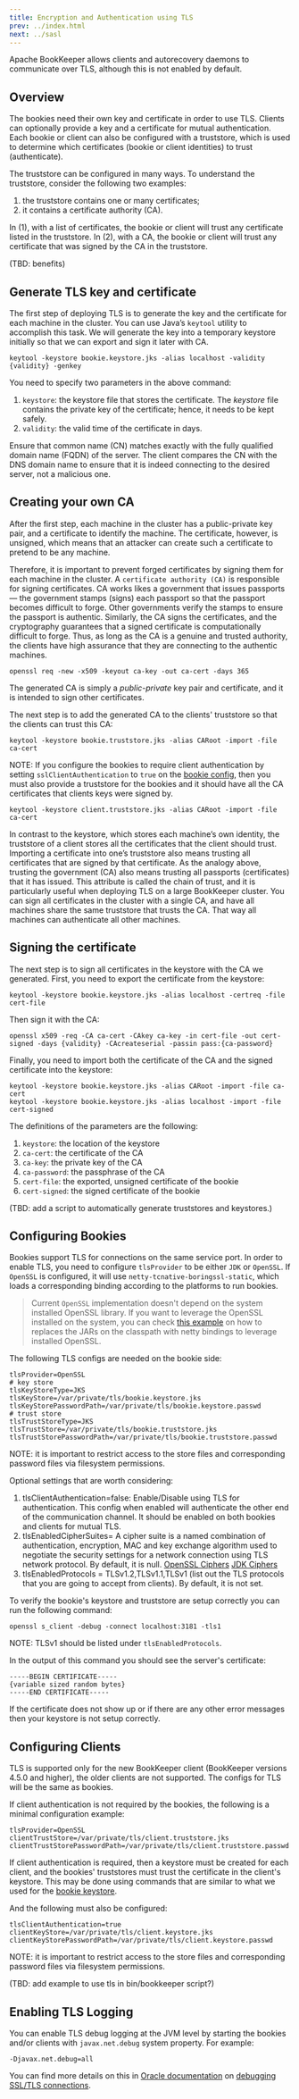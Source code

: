 ```yaml
---
title: Encryption and Authentication using TLS
prev: ../index.html
next: ../sasl
---
```


Apache BookKeeper allows clients and autorecovery daemons to communicate over TLS, although this is not enabled by default.

## Overview

The bookies need their own key and certificate in order to use TLS. Clients can optionally provide a key and a certificate
for mutual authentication.  Each bookie or client can also be configured with a truststore, which is used to
determine which certificates (bookie or client identities) to trust (authenticate).

The truststore can be configured in many ways. To understand the truststore, consider the following two examples:

1. the truststore contains one or many certificates;
2. it contains a certificate authority (CA).

In (1), with a list of certificates, the bookie or client will trust any certificate listed in the truststore.
In (2), with a CA, the bookie or client will trust any certificate that was signed by the CA in the truststore.

(TBD: benefits)

## <a name="bookie-keystore"></a> Generate TLS key and certificate

The first step of deploying TLS is to generate the key and the certificate for each machine in the cluster.
You can use Java’s `keytool` utility to accomplish this task. We will generate the key into a temporary keystore
initially so that we can export and sign it later with CA.

```shell
keytool -keystore bookie.keystore.jks -alias localhost -validity {validity} -genkey
```

You need to specify two parameters in the above command:

1. `keystore`: the keystore file that stores the certificate. The *keystore* file contains the private key of
    the certificate; hence, it needs to be kept safely.
2. `validity`: the valid time of the certificate in days.

<div class="alert alert-success">
Ensure that common name (CN) matches exactly with the fully qualified domain name (FQDN) of the server.
The client compares the CN with the DNS domain name to ensure that it is indeed connecting to the desired server, not a malicious one.
</div>

## Creating your own CA

After the first step, each machine in the cluster has a public-private key pair, and a certificate to identify the machine.
The certificate, however, is unsigned, which means that an attacker can create such a certificate to pretend to be any machine.

Therefore, it is important to prevent forged certificates by signing them for each machine in the cluster.
A `certificate authority (CA)` is responsible for signing certificates. CA works likes a government that issues passports —
the government stamps (signs) each passport so that the passport becomes difficult to forge. Other governments verify the stamps
to ensure the passport is authentic. Similarly, the CA signs the certificates, and the cryptography guarantees that a signed
certificate is computationally difficult to forge. Thus, as long as the CA is a genuine and trusted authority, the clients have
high assurance that they are connecting to the authentic machines.

```shell
openssl req -new -x509 -keyout ca-key -out ca-cert -days 365
```

The generated CA is simply a *public-private* key pair and certificate, and it is intended to sign other certificates.

The next step is to add the generated CA to the clients' truststore so that the clients can trust this CA:

```shell
keytool -keystore bookie.truststore.jks -alias CARoot -import -file ca-cert
```

NOTE: If you configure the bookies to require client authentication by setting `sslClientAuthentication` to `true` on the
[bookie config](../../reference/config), then you must also provide a truststore for the bookies and it should have all the CA
certificates that clients keys were signed by.

```shell
keytool -keystore client.truststore.jks -alias CARoot -import -file ca-cert
```

In contrast to the keystore, which stores each machine’s own identity, the truststore of a client stores all the certificates
that the client should trust. Importing a certificate into one’s truststore also means trusting all certificates that are signed
by that certificate. As the analogy above, trusting the government (CA) also means trusting all passports (certificates) that
it has issued. This attribute is called the chain of trust, and it is particularly useful when deploying TLS on a large BookKeeper cluster.
You can sign all certificates in the cluster with a single CA, and have all machines share the same truststore that trusts the CA.
That way all machines can authenticate all other machines.

## Signing the certificate

The next step is to sign all certificates in the keystore with the CA we generated. First, you need to export the certificate from the keystore:

```shell
keytool -keystore bookie.keystore.jks -alias localhost -certreq -file cert-file
```

Then sign it with the CA:

```shell
openssl x509 -req -CA ca-cert -CAkey ca-key -in cert-file -out cert-signed -days {validity} -CAcreateserial -passin pass:{ca-password}
```

Finally, you need to import both the certificate of the CA and the signed certificate into the keystore:

```shell
keytool -keystore bookie.keystore.jks -alias CARoot -import -file ca-cert
keytool -keystore bookie.keystore.jks -alias localhost -import -file cert-signed
```

The definitions of the parameters are the following:

1. `keystore`: the location of the keystore
2. `ca-cert`: the certificate of the CA
3. `ca-key`: the private key of the CA
4. `ca-password`: the passphrase of the CA
5. `cert-file`: the exported, unsigned certificate of the bookie
6. `cert-signed`: the signed certificate of the bookie

(TBD: add a script to automatically generate truststores and keystores.)

## Configuring Bookies

Bookies support TLS for connections on the same service port. In order to enable TLS, you need to configure `tlsProvider` to be either
`JDK` or `OpenSSL`. If `OpenSSL` is configured, it will use `netty-tcnative-boringssl-static`, which loads a corresponding binding according
to the platforms to run bookies.

> Current `OpenSSL` implementation doesn't depend on the system installed OpenSSL library. If you want to leverage the OpenSSL installed on
the system, you can check [this example](http://netty.io/wiki/forked-tomcat-native.html) on how to replaces the JARs on the classpath with
netty bindings to leverage installed OpenSSL.

The following TLS configs are needed on the bookie side:

```shell
tlsProvider=OpenSSL
# key store
tlsKeyStoreType=JKS
tlsKeyStore=/var/private/tls/bookie.keystore.jks
tlsKeyStorePasswordPath=/var/private/tls/bookie.keystore.passwd
# trust store
tlsTrustStoreType=JKS
tlsTrustStore=/var/private/tls/bookie.truststore.jks
tlsTrustStorePasswordPath=/var/private/tls/bookie.truststore.passwd
```

NOTE: it is important to restrict access to the store files and corresponding password files via filesystem permissions.

Optional settings that are worth considering:

1. tlsClientAuthentication=false: Enable/Disable using TLS for authentication. This config when enabled will authenticate the other end
    of the communication channel. It should be enabled on both bookies and clients for mutual TLS.
2. tlsEnabledCipherSuites= A cipher suite is a named combination of authentication, encryption, MAC and key exchange
    algorithm used to negotiate the security settings for a network connection using TLS network protocol. By default,
    it is null. [OpenSSL Ciphers](https://www.openssl.org/docs/man1.0.2/apps/ciphers.html)
    [JDK Ciphers](http://docs.oracle.com/javase/8/docs/technotes/guides/security/StandardNames.html#ciphersuites)
3. tlsEnabledProtocols = TLSv1.2,TLSv1.1,TLSv1 (list out the TLS protocols that you are going to accept from clients).
    By default, it is not set.

To verify the bookie's keystore and truststore are setup correctly you can run the following command:

```shell
openssl s_client -debug -connect localhost:3181 -tls1
```

NOTE: TLSv1 should be listed under `tlsEnabledProtocols`.

In the output of this command you should see the server's certificate:

```shell
-----BEGIN CERTIFICATE-----
{variable sized random bytes}
-----END CERTIFICATE-----
```

If the certificate does not show up or if there are any other error messages then your keystore is not setup correctly.

## Configuring Clients

TLS is supported only for the new BookKeeper client (BookKeeper versions 4.5.0 and higher), the older clients are not
supported. The configs for TLS will be the same as bookies.

If client authentication is not required by the bookies, the following is a minimal configuration example:

```shell
tlsProvider=OpenSSL
clientTrustStore=/var/private/tls/client.truststore.jks
clientTrustStorePasswordPath=/var/private/tls/client.truststore.passwd
```

If client authentication is required, then a keystore must be created for each client, and the bookies' truststores must
trust the certificate in the client's keystore. This may be done using commands that are similar to what we used for
the [bookie keystore](#bookie-keystore).

And the following must also be configured:

```shell
tlsClientAuthentication=true
clientKeyStore=/var/private/tls/client.keystore.jks
clientKeyStorePasswordPath=/var/private/tls/client.keystore.passwd
```

NOTE: it is important to restrict access to the store files and corresponding password files via filesystem permissions.

(TBD: add example to use tls in bin/bookkeeper script?)

## Enabling TLS Logging

You can enable TLS debug logging at the JVM level by starting the bookies and/or clients with `javax.net.debug` system property. For example:

```shell
-Djavax.net.debug=all
```

You can find more details on this in [Oracle documentation](http://docs.oracle.com/javase/8/docs/technotes/guides/security/jsse/ReadDebug.html) on
[debugging SSL/TLS connections](http://docs.oracle.com/javase/8/docs/technotes/guides/security/jsse/ReadDebug.html).

